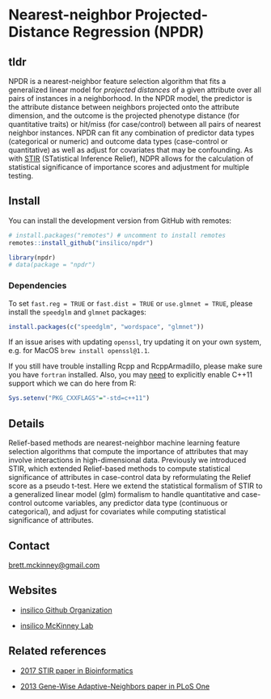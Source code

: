 Nearest-neighbor Projected-Distance Regression (NPDR)
================

## tldr

NPDR is a nearest-neighbor feature selection algorithm that fits a
generalized linear model for *projected distances* of a given attribute
over all pairs of instances in a neighborhood. In the NPDR model, the
predictor is the attribute distance between neighbors projected onto the
attribute dimension, and the outcome is the projected phenotype distance
(for quantitative traits) or hit/miss (for case/control) between all
pairs of nearest neighbor instances. NPDR can fit any combination of
predictor data types (categorical or numeric) and outcome data types
(case-control or quantitative) as well as adjust for covariates that may
be confounding. As with [STIR](https://insilico.github.io/stir/)
(STatistical Inference Relief), NDPR allows for the calculation of
statistical significance of importance scores and adjustment for
multiple testing.

## Install

You can install the development version from GitHub with remotes:

``` r
# install.packages("remotes") # uncomment to install remotes
remotes::install_github("insilico/npdr")

library(npdr)
# data(package = "npdr")
```

### Dependencies

To set `fast.reg = TRUE` or `fast.dist = TRUE` or `use.glmnet = TRUE`,
please install the `speedglm` and `glmnet` packages:

``` r
install.packages(c("speedglm", "wordspace", "glmnet"))
```

If an issue arises with updating `openssl`, try updating it on your own
system, e.g. for MacOS `brew install openssl@1.1`.

If you still have trouble installing Rcpp and RcppArmadillo, please make
sure you have `fortran` installed. Also, you may
[need](https://gallery.rcpp.org/articles/first-steps-with-C++11/) to
explicitly enable C++11 support which we can do here from R:

``` r
Sys.setenv("PKG_CXXFLAGS"="-std=c++11")
```

## Details

Relief-based methods are nearest-neighbor machine learning feature
selection algorithms that compute the importance of attributes that may
involve interactions in high-dimensional data. Previously we introduced
STIR, which extended Relief-based methods to compute statistical
significance of attributes in case-control data by reformulating the
Relief score as a pseudo t-test. Here we extend the statistical
formalism of STIR to a generalized linear model (glm) formalism to
handle quantitative and case-control outcome variables, any predictor
data type (continuous or categorical), and adjust for covariates while
computing statistical significance of attributes.

## Contact

[brett.mckinney@gmail.com](brett.mckinney@gmail.com)

## Websites

-   [insilico Github Organization](https://github.com/insilico)

-   [insilico McKinney Lab](http://insilico.utulsa.edu/)

## Related references

-   [2017 STIR paper in
    Bioinformatics](https://doi.org/10.1093/bioinformatics/bty788)

-   [2013 Gene-Wise Adaptive-Neighbors paper in PLoS
    One](https://journals.plos.org/plosone/article?id=10.1371/journal.pone.0081527)
